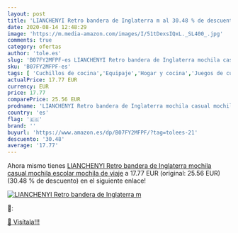 ```yaml
---
layout: post
title: 'LIANCHENYI Retro bandera de Inglaterra m al 30.48 % de descuento'
date: 2020-08-14 12:48:29
image: 'https://m.media-amazon.com/images/I/51tDexsIQxL._SL400_.jpg'
comments: true
category: ofertas
author: 'tole.es'
slug: 'B07FY2MFPF-es LIANCHENYI Retro bandera de Inglaterra mochila casual...'
sku: 'B07FY2MFPF-es'
tags: [ 'Cuchillos de cocina','Equipaje','Hogar y cocina','Juegos de cuchillos de cocina','Mochilas','Mochilas tipo casual','Utensilios de cocina','escolar','mochila', ]
actualPrice: 17.77 EUR
currency: EUR
price: 17.77
comparePrice: 25.56 EUR
prodname: 'LIANCHENYI Retro bandera de Inglaterra mochila casual mochila escolar mochila de viaje'
country: 'es'
flag: '🇪🇸'
brand: ''
buyurl: 'https://www.amazon.es/dp/B07FY2MFPF/?tag=tolees-21'
descuento: '30.48'
average: '17.77'
---
```


Ahora mismo tienes [LIANCHENYI Retro bandera de Inglaterra mochila casual mochila escolar mochila de viaje](https://www.amazon.es/dp/B07FY2MFPF/?tag=tolees-21) a 17.77 EUR (original: 25.56 EUR) (30.48 %  de descuento) en el siguiente enlace!

[![LIANCHENYI Retro bandera de Inglaterra m](https://m.media-amazon.com/images/I/51tDexsIQxL._SL400_.jpg)](https://www.amazon.es/dp/B07FY2MFPF/?tag=tolees-21)

🔎:


[🛒 Visítala!!!](https://www.amazon.es/dp/B07FY2MFPF/?tag=tolees-21)
